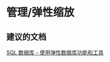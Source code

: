 <properties
    pageTitle="管理/弹性缩放"
    description="管理/弹性缩放"
    service="microsoft.sql"
    resource="servers"
    authors="aashu"
    displayOrder=""
    selfHelpType="generic"
    supportTopicIds="32357038"
    resourceTags=""
    productPesIds="13491"
    cloudEnvironments="public"
/>


# 管理/弹性缩放

## **建议的文档**
[SQL 数据库 - 使用弹性数据库功能和工具](https://azure.microsoft.com/documentation/learning-paths/sql-database-elastic-scale/)



<!--HONumber=Jul16_HO4-->


